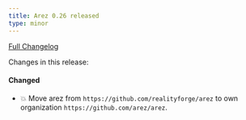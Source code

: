 ```yaml
---
title: Arez 0.26 released
type: minor
---
```


[Full Changelog](https://github.com/arez/arez/compare/v0.25...v0.26)

Changes in this release:

#### Changed
* 💥 Move arez from `https://github.com/realityforge/arez` to own organization `https://github.com/arez/arez`.
